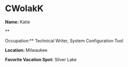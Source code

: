 # CWolakK



**Name:** Katie

**

Occupation:** Technical Writer, System Configuration Tool



**Location:** Milwaukee

**Favorite Vacation Spot:** Silver Lake